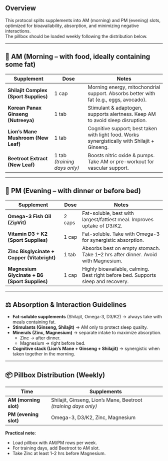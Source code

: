 ## Overview
This protocol splits supplements into AM (morning) and PM (evening) slots, optimized for bioavailability, absorption, and minimizing negative interactions.  
The pillbox should be loaded weekly following the distribution below.

---

## 🌅 AM (Morning – with food, ideally containing some fat)

| Supplement | Dose | Notes |
|------------|------|-------|
| **Shilajit Complex (Sport Supplies)** | 1 cap | Morning energy, mitochondrial support. Absorbs better with fat (e.g., eggs, avocado). |
| **Korean Panax Ginseng (Nutreeya)** | 1 tab | Stimulant & adaptogen, supports alertness. Keep AM to avoid sleep disruption. |
| **Lion’s Mane Mushroom (New Leaf)** | 1 tab | Cognitive support; best taken with light food. Works synergistically with Shilajit + Ginseng. |
| **Beetroot Extract (New Leaf)** | 1 tab *(training days only)* | Boosts nitric oxide & pumps. Take AM or pre-workout for vascular support. |

---

## 🌙 PM (Evening – with dinner or before bed)

| Supplement | Dose | Notes |
|------------|------|-------|
| **Omega-3 Fish Oil (ZipVit)** | 2 caps | Fat-soluble, best with largest/fattiest meal. Improves uptake of D3/K2. |
| **Vitamin D3 + K2 (Sport Supplies)** | 1 cap | Fat-soluble. Take with Omega-3 for synergistic absorption. |
| **Zinc Bisglycinate + Copper (Vitabright)** | 1 tab | Absorbs best on empty stomach. Take 1–2 hrs after dinner. Avoid with Magnesium. |
| **Magnesium Glycinate + B6 (Sport Supplies)** | 1 cap | Highly bioavailable, calming. Best right before bed. Supports sleep and recovery. |

---

## ⚖️ Absorption & Interaction Guidelines
- **Fat-soluble supplements** (Shilajit, Omega-3, D3/K2) → always take with meals containing fat.  
- **Stimulants (Ginseng, Shilajit)** → AM only to protect sleep quality.  
- **Minerals (Zinc, Magnesium)** → separate intake to maximize absorption.  
  - Zinc → after dinner.  
  - Magnesium → right before bed.  
- **Cognitive stack (Lion’s Mane + Ginseng + Shilajit)** → synergistic when taken together in the morning.  

---

## 📦 Pillbox Distribution (Weekly)

| Time | Supplements |
|------|-------------|
| **AM (morning slot)** | Shilajit, Ginseng, Lion’s Mane, Beetroot *(training days only)* |
| **PM (evening slot)** | Omega-3, D3/K2, Zinc, Magnesium |

**Practical note**:  
- Load pillbox with AM/PM rows per week.  
- For training days, add Beetroot to AM slot.  
- Take Zinc at least 1–2 hrs before Magnesium.  
